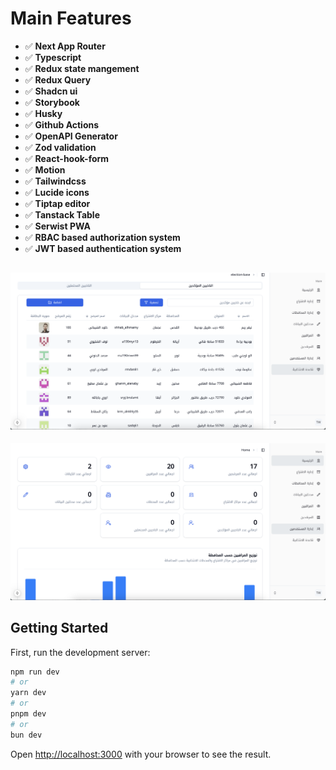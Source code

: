 # Main Features 

+ ✅ **Next App Router**
+ ✅ **Typescript**
+ ✅ **Redux state mangement** 
+ ✅ **Redux Query**
+ ✅ **Shadcn ui**
+ ✅ **Storybook**
+ ✅ **Husky**
+ ✅ **Github Actions**
+ ✅ **OpenAPI Generator**
+ ✅ **Zod validation**
+ ✅ **React-hook-form**
+ ✅ **Motion**
+ ✅ **Tailwindcss**
+ ✅ **Lucide icons**
+ ✅ **Tiptap editor**
+ ✅ **Tanstack Table**
+ ✅ **Serwist PWA**
+ ✅ **RBAC based authorization system**
+ ✅ **JWT based authentication system**

![screenshot of the system](/public/screenshot-1.png)
---
![screenshot of the system](/public/screenshot-2.png)

## Getting Started

First, run the development server:

```bash
npm run dev
# or
yarn dev
# or
pnpm dev
# or
bun dev
```

Open [http://localhost:3000](http://localhost:3000) with your browser to see the result.